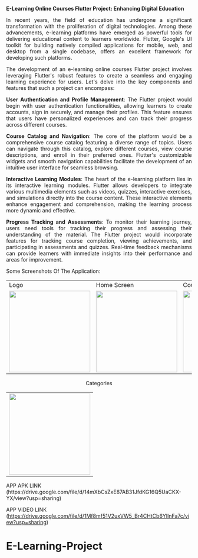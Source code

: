 <div align="justify">
  
**E-Learning Online Courses Flutter Project: Enhancing Digital Education**



In recent years, the field of education has undergone a significant transformation with the proliferation of digital technologies. Among these advancements, e-learning platforms have emerged as powerful tools for delivering educational content to learners worldwide. Flutter, Google's UI toolkit for building natively compiled applications for mobile, web, and desktop from a single codebase, offers an excellent framework for developing such platforms.

The development of an e-learning online courses Flutter project involves leveraging Flutter's robust features to create a seamless and engaging learning experience for users. Let's delve into the key components and features that such a project can encompass:

**User Authentication and Profile Management**: The Flutter project would begin with user authentication functionalities, allowing learners to create accounts, sign in securely, and manage their profiles. This feature ensures that users have personalized experiences and can track their progress across different courses.

**Course Catalog and Navigation**: The core of the platform would be a comprehensive course catalog featuring a diverse range of topics. Users can navigate through this catalog, explore different courses, view course descriptions, and enroll in their preferred ones. Flutter's customizable widgets and smooth navigation capabilities facilitate the development of an intuitive user interface for seamless browsing.

**Interactive Learning Modules**: The heart of the e-learning platform lies in its interactive learning modules. Flutter allows developers to integrate various multimedia elements such as videos, quizzes, interactive exercises, and simulations directly into the course content. These interactive elements enhance engagement and comprehension, making the learning process more dynamic and effective.

**Progress Tracking and Assessments**: To monitor their learning journey, users need tools for tracking their progress and assessing their understanding of the material. The Flutter project would incorporate features for tracking course completion, viewing achievements, and participating in assessments and quizzes. Real-time feedback mechanisms can provide learners with immediate insights into their performance and areas for improvement.

</div>

Some Screenshots Of The Application: 
<p align="center" float="left">
<table>
  <tr>
    <td>Logo</td>
    <td>Home Screen</td>
    <td>Course In Progress</td>
  </tr>
  <tr>
    <td><img src="https://github.com/MuditAggarwal1/E-Learning-Project/assets/135834440/07420dfb-1433-40e6-bd9d-d7c6404e2f2f" width="220"></td>
    <td><img src="https://github.com/MuditAggarwal1/E-Learning-Project/assets/135834440/1a2e1dec-57cc-40ca-af10-00917b7d525d" width="220"></td>
    <td><img src="https://github.com/MuditAggarwal1/E-Learning-Project/assets/135834440/b1fbcc8a-f296-4ef9-9cdc-e2255b2d2ef6" width="220"></td>
  </tr>
 </table>
 <table>
  <tr
    <td>Categories</td>
  </tr>
  <tr>
    <td><img src="https://github.com/MuditAggarwal1/E-Learning-Project/assets/135834440/f9b1d057-41d2-435a-b284-7d53c0c48d81" width="220"></td>
  </tr>
 </table>
 </p>
 APP APK LINK  (https://drive.google.com/file/d/14mXbCsZxE87AB31JfdKG16Q5UaCKX-YX/view?usp=sharing)
 
 APP VIDEO LINK (https://drive.google.com/file/d/1Mf8mf51V2uxVW5_Br4CHtCb6YIlnFa7c/view?usp=sharing)

 
# E-Learning-Project
